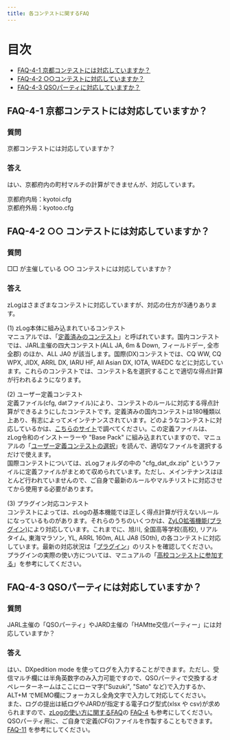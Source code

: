 ```yaml
---
title: 各コンテストに関するFAQ
---
```


# 目次

* [FAQ-4-1 京都コンテストには対応していますか？](#faq-4-1-京都コンテストには対応していますか)
* [FAQ-4-2 ○○コンテストに対応していますか？](#faq-4-2--コンテストには対応していますか)
* [FAQ-4-3 QSOパーティに対応していますか？](#faq-4-3-qsoパーティには対応していますか)

## FAQ-4-1 京都コンテストには対応していますか？

### 質問

京都コンテストには対応していますか？

### 答え

はい、京都府内の町村マルチの計算ができませんが、対応しています。  
  
京都府内局：kyotoi.cfg  
京都府外局：kyotoo.cfg  

## FAQ-4-2 ○○ コンテストには対応していますか？

### 質問

□□ が主催している ○○ コンテストには対応していますか？

### 答え

zLogはさまざまなコンテストに対応していますが、対応の仕方が3通りあります。

(1) zLog本体に組み込まれているコンテスト  
マニュアルでは、「[定義済みのコンテスト](https://use.zlog.org/manual/%E5%AE%9A%E7%BE%A9%E6%B8%88%E3%81%BF%E3%81%AE%E3%82%B3%E3%83%B3%E3%83%86%E3%82%B9%E3%83%88)」と呼ばれています。国内コンテストでは、JARL主催の四大コンテスト(ALL JA, 6m & Down, フィールドデー, 全市全郡) のほか、ALL JA0 が該当します。国際(DX)コンテストでは、CQ WW, CQ WPX, JIDX, ARRL DX, IARU HF, All Asian DX, IOTA, WAEDC などに対応しています。これらのコンテストでは、コンテスト名を選択することで適切な得点計算が行われるようになります。

(2) ユーザー定義コンテスト  
定義ファイル(cfg, datファイル)により、コンテストのルールに対応する得点計算ができるようにしたコンテストです。定義済みの国内コンテストは180種類以上あり、有志によってメインテナンスされています。どのようなコンテストに対応しているかは、[こちらのサイト](http://ja6ycu.in.coocan.jp/ZLOG/)で調べてください。この定義ファイルは、zLog令和のインストーラーや "Base Pack" に組み込まれていますので、マニュアルの「[ユーザー定義コンテストの選択](https://use.zlog.org/manual/%E3%83%A6%E3%83%BC%E3%82%B6%E3%83%BC%E5%AE%9A%E7%BE%A9%E3%82%B3%E3%83%B3%E3%83%86%E3%82%B9%E3%83%88)」を読んで、適切なファイルを選択するだけで使えます。  
国際コンテストについては、zLogフォルダの中の "cfg_dat_dx.zip" というファイルに定義ファイルがまとめて収められています。ただし、メインテナンスはほとんど行われていませんので、ご自身で最新のルールやマルチリストに対応させてから使用する必要があります。

(3) プラグイン対応コンテスト  
コンテストによっては、zLogの基本機能では正しく得点計算が行えないルールになっているものがあります。それらのうちのいくつかは、[ZyLO拡張機能(プラグイン)](https://use.zlog.org/manual/ZyLO%E6%8B%A1%E5%BC%B5%E6%A9%9F%E8%83%BD)により対応しています。これまでに、旭川, 全国高等学校(高校), リアルタイム, 東海マラソン, YL, ARRL 160m, ALL JA8 (50th), の各コンテストに対応しています。最新の対応状況は「[プラグイン](https://use.zlog.org/plugins.html)」のリストを確認してください。  
プラグインの実際の使い方については、マニュアルの「[高校コンテストに参加する](https://use.zlog.org/manual/ZyLO%E6%8B%A1%E5%BC%B5%E6%A9%9F%E8%83%BD#zlog%E3%81%A7%E9%AB%98%E6%A0%A1%E3%82%B3%E3%83%B3%E3%83%86%E3%82%B9%E3%83%88%E3%81%AB%E5%8F%82%E5%8A%A0%E3%81%99%E3%82%8B)」を参考にしてください。

## FAQ-4-3 QSOパーティには対応していますか？

### 質問

JARL主催の「QSOパーティ」やJARD主催の「HAMtte交信パーティー」には対応していますか？

### 答え

はい、DXpedition mode を使ってログを入力することができます。ただし、受信マルチ欄には半角英数字のみ入力可能ですので、QSOパーティで交換するオペレーターネームはここにローマ字("Suzuki", "Sato" など)で入力するか、ALT+M でMEMO欄にフォーカスし全角文字で入力して対応してください。  
また、ログの提出は紙ログやJARDが指定する電子ログ型式(xlsx や csv)が求められますので、[zLogの使い方に関するFAQ](https://use.zlog.org/manual/faq/zlog)の [FAQ-4](https://use.zlog.org/manual/faq/zlog#faq-4-%E7%B4%99%E3%83%AD%E3%82%B0%E3%81%A7%E6%8F%90%E5%87%BA%E3%81%97%E3%81%9F%E3%81%84%E3%81%AE%E3%81%A7%E3%81%99%E3%81%8C%E3%81%A9%E3%81%86%E3%81%97%E3%81%9F%E3%82%89%E3%81%84%E3%81%84%E3%81%A7%E3%81%99%E3%81%8B) も参考にしてください。  
QSOパーティ用に、ご自身で定義(CFG)ファイルを作製することもできます。 [FAQ-11](https://use.zlog.org/manual/faq/zlog#faq-11-zlog%E3%82%92%E7%A7%BB%E5%8B%95%E9%81%8B%E7%94%A8%E6%99%82%E3%82%84%E9%80%9A%E5%B8%B8%E4%BA%A4%E4%BF%A1%E3%81%A7%E3%82%82%E4%BD%BF%E3%81%86%E3%81%AB%E3%81%AF) を参考にしてください。  
